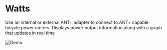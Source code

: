 # Watts

Use an internal or external ANT+ adapter to connect to ANT+ capable bicycle power meters. Displays power output information along with a graph that updates in real time

![Demo](https://imgur.com/mNQwx1W)
